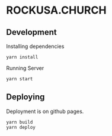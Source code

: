 # ROCKUSA.CHURCH

## Development

Installing dependencies
```
yarn install
```

Running Server
```
yarn start
```

## Deploying

Deployment is on github pages.

```
yarn build
yarn deploy
```
